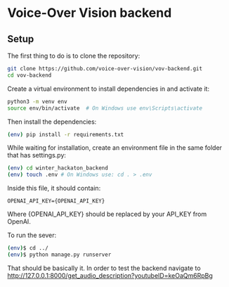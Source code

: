 # Voice-Over Vision backend

## Setup

The first thing to do is to clone the repository:

```sh
git clone https://github.com/voice-over-vision/vov-backend.git
cd vov-backend
```


Create a virtual environment to install dependencies in and activate it:

```sh
python3 -m venv env
source env/bin/activate  # On Windows use env\Scripts\activate
```

Then install the dependencies:

```sh
(env) pip install -r requirements.txt
```

While waiting for installation, create an environment file in the same folder that has settings.py:

```sh
(env) cd winter_hackaton_backend
(env) touch .env # On Windows use: cd . > .env
```
Inside this file, it should contain:

```
OPENAI_API_KEY={OPENAI_API_KEY}
```

Where {OPENAI_API_KEY} should be replaced by your API_KEY from OpenAI.

To run the sever:
```sh
(env)$ cd ../
(env)$ python manage.py runserver
```
That should be basically it. In order to test the backend navigate to http://127.0.0.1:8000/get_audio_description?youtubeID=keOaQm6RpBg
